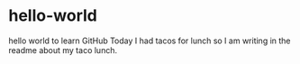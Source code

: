 # hello-world
hello world to learn GitHub
Today I had tacos for lunch so I am writing in the readme about my taco lunch.
